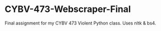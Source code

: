 # CYBV-473-Webscraper-Final
Final assignment for my CYBV 473 Violent Python class. Uses nltk &amp; bs4.
